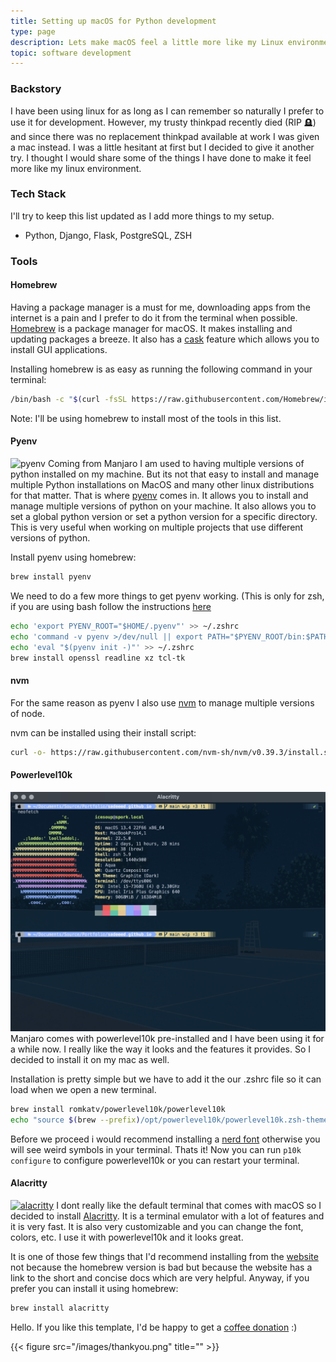 ```yaml
---
title: Setting up macOS for Python development
type: page
description: Lets make macOS feel a little more like my Linux environment
topic: software development
---
```


### Backstory
I have been using linux for as long as I can remember so naturally I prefer to use it for development. However, my trusty thinkpad recently died (RIP 🪦) and since there was no replacement thinkpad available at work I was given a mac instead. I was a little hesitant at first but I decided to give it another try. I thought I would share some of the things I have done to make it feel more like my linux environment.

### Tech Stack
I'll try to keep this list updated as I add more things to my setup.
- Python, Django, Flask, PostgreSQL, ZSH

### Tools
#### Homebrew
Having a package manager is a must for me, downloading apps from the internet is a pain and I prefer to do it from the terminal when possible.
[Homebrew](https://brew.sh/) is a package manager for macOS. It makes installing and updating packages a breeze. It also has a [cask](https://formulae.brew.sh/cask/) feature which allows you to install GUI applications.

Installing homebrew is as easy as running the following command in your terminal:
```bash
/bin/bash -c "$(curl -fsSL https://raw.githubusercontent.com/Homebrew/install/HEAD/install.sh)"
```
Note: I'll be using homebrew to install most of the tools in this list.

#### Pyenv
![pyenv](https://raw.githubusercontent.com/pyenv/pyenv/master/terminal_output.png)
Coming from Manjaro I am used to having multiple versions of python installed on my machine. But its not that easy to install and manage multiple Python installations on MacOS and many other linux distributions for that matter. That is where [pyenv](https://github.com/pyenv/pyenv) comes in. It allows you to install and manage multiple versions of python on your machine. It also allows you to set a global python version or set a python version for a specific directory. This is very useful when working on multiple projects that use different versions of python.

Install pyenv using homebrew:
```bash
brew install pyenv
```
We need to do a few more things to get pyenv working. (This is only for zsh, if you are using bash follow the instructions [here](https://github.com/pyenv/pyenv#set-up-your-shell-environment-for-pyenv)
```bash
echo 'export PYENV_ROOT="$HOME/.pyenv"' >> ~/.zshrc
echo 'command -v pyenv >/dev/null || export PATH="$PYENV_ROOT/bin:$PATH"' >> ~/.zshrc
echo 'eval "$(pyenv init -)"' >> ~/.zshrc
brew install openssl readline xz tcl-tk
```

#### nvm
For the same reason as pyenv I also use [nvm](https://github.com/nvm-sh/nvm) to manage multiple versions of node.

nvm can be installed using their install script:
```bash
curl -o- https://raw.githubusercontent.com/nvm-sh/nvm/v0.39.3/install.sh | bash
```

#### Powerlevel10k
[![p10k](/images/posts/switching_to_macos/powerlevel10k.png)](https://github.com/romkatv/powerlevel10k)
Manjaro comes with powerlevel10k pre-installed and I have been using it for a while now. I really like the way it looks and the features it provides. So I decided to install it on my mac as well.

Installation is pretty simple but we have to add it the our .zshrc file so it can load when we open a new terminal.
```bash
brew install romkatv/powerlevel10k/powerlevel10k
echo "source $(brew --prefix)/opt/powerlevel10k/powerlevel10k.zsh-theme" >>~/.zshrc
```
Before we proceed i would recommend installing a [nerd font](https://github.com/romkatv/powerlevel10k#meslo-nerd-font-patched-for-powerlevel10k) otherwise you will see weird symbols in your terminal.
Thats it! Now you can run `p10k configure` to configure powerlevel10k or you can restart your terminal.

#### Alacritty
[![alacritty](https://user-images.githubusercontent.com/8886672/103264352-5ab0d500-49a2-11eb-8961-02f7da66c855.png)](https://github.com/alacritty/alacritty)
I dont really like the default terminal that comes with macOS so I decided to install [Alacritty](https://alacritty.org/). It is a terminal emulator with a lot of features and it is very fast. It is also very customizable and you can change the font, colors, etc. I use it with powerlevel10k and it looks great.

It is one of those few things that I'd recommend installing from the [website](https://alacritty.org/) not because the homebrew version is bad but because the website has a link to the short and concise docs which are very helpful.
Anyway, if you prefer you can install it using homebrew:
```bash
brew install alacritty
```



Hello. If you like this template, I'd be happy to get a [coffee donation](https://ko-fi.com/heycharlola) :)

{{< figure src="/images/thankyou.png" title="" >}}